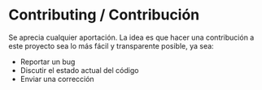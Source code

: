 # Contributing / Contribución

Se aprecia cualquier aportación. La idea es que hacer una contribución a este proyecto sea lo más fácil y transparente posible, ya sea:

- Reportar un bug
- Discutir el estado actual del código
- Enviar una corrección